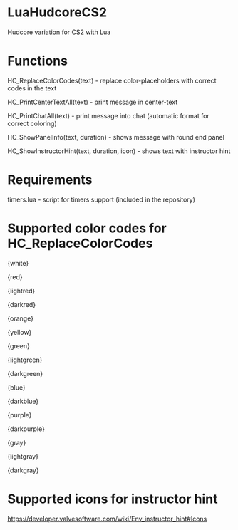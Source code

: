 # LuaHudcoreCS2
Hudcore variation for CS2 with Lua

# Functions

HC_ReplaceColorCodes(text) - replace color-placeholders with correct codes in the text

HC_PrintCenterTextAll(text) - print message in center-text

HC_PrintChatAll(text)	- print message into chat (automatic format for correct coloring)

HC_ShowPanelInfo(text, duration) - shows message with round end panel

HC_ShowInstructorHint(text, duration, icon) - shows text with instructor hint

# Requirements

timers.lua - script for timers support (included in the repository)

# Supported color codes for HC_ReplaceColorCodes

{white}

{red}

{lightred}

{darkred}

{orange}

{yellow}

{green}

{lightgreen}

{darkgreen}

{blue}

{darkblue}

{purple}

{darkpurple}

{gray}

{lightgray}

{darkgray}

# Supported icons for instructor hint

https://developer.valvesoftware.com/wiki/Env_instructor_hint#Icons
